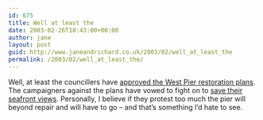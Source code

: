 ```yaml
---
id: 675
title: Well at least the
date: 2003-02-26T18:43:00+00:00
author: jane
layout: post
guid: http://www.janeandrichard.co.uk/2003/02/well_at_least_the
permalink: /2003/02/well_at_least_the/
---
```

Well, at least the councillers have [approved the West Pier restoration plans](http://news.bbc.co.uk/1/hi/england/2801859.stm). The campaigners against the plans have vowed to fight on to [save their seafront views](http://www.saveourseafront.org.uk/). Personally, I believe if they protest too much the pier will beyond repair and will have to go &#8211; and that&#8217;s something I&#8217;d hate to see.